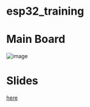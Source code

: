 # esp32_training

# Main Board

![image](https://user-images.githubusercontent.com/110601780/216949388-7ad1faed-f90b-46b3-9b26-c3b2ee89943f.png)

# Slides

[here](https://docs.google.com/presentation/d/1KUHt-AIBQjto9sOPqwBRd6FP9QQfKnVH2KdxdRLjibk/edit?usp=sharing)
